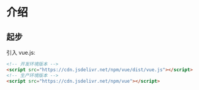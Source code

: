 # 介绍

## 起步

引入 vue.js:

```html
<!-- 开发环境版本 -->
<script src="https://cdn.jsdelivr.net/npm/vue/dist/vue.js"></script>
<!-- 生产环境版本 -->
<script src="https://cdn.jsdelivr.net/npm/vue"></script>
```
